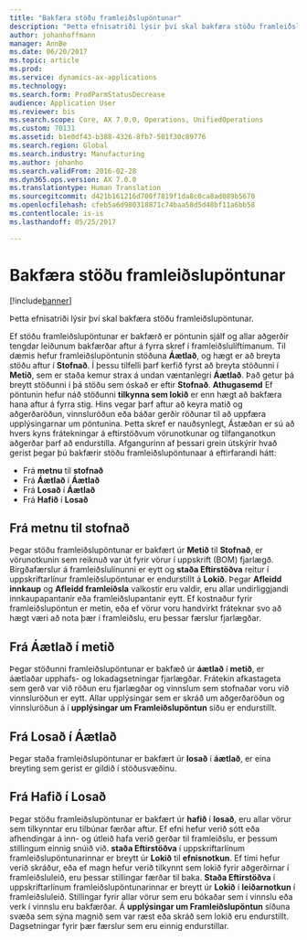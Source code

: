 ```yaml
---
title: "Bakfæra stöðu framleiðslupöntunar"
description: "Þetta efnisatriði lýsir því skal bakfæra stöðu framleiðslupöntunar."
author: johanhoffmann
manager: AnnBe
ms.date: 06/20/2017
ms.topic: article
ms.prod: 
ms.service: dynamics-ax-applications
ms.technology: 
ms.search.form: ProdParmStatusDecrease
audience: Application User
ms.reviewer: bis
ms.search.scope: Core, AX 7.0.0, Operations, UnifiedOperations
ms.custom: 70131
ms.assetid: b1e0df43-b388-4326-8fb7-501f30c89776
ms.search.region: Global
ms.search.industry: Manufacturing
ms.author: johanho
ms.search.validFrom: 2016-02-28
ms.dyn365.ops.version: AX 7.0.0
ms.translationtype: Human Translation
ms.sourcegitcommit: d421b161216d700f7819f1da8c0ca8ad089b5670
ms.openlocfilehash: cfeb5a6d980318871c74baa58d5d48bf11a6bb58
ms.contentlocale: is-is
ms.lasthandoff: 05/25/2017

---
```


# <a name="reverse-the-production-order-status"></a>Bakfæra stöðu framleiðslupöntunar

[!include[banner](../includes/banner.md)]


Þetta efnisatriði lýsir því skal bakfæra stöðu framleiðslupöntunar. 

Ef stöðu framleiðslupöntunar er bakfærð er pöntunin sjálf og allar aðgerðir tengdar leiðunum bakfærðar aftur á fyrra skref í framleiðslulíftímanum. Til dæmis hefur framleiðslupöntunin stöðuna **Áætlað**, og hægt er að breyta stöðu aftur í **Stofnað**. Í þessu tilfelli þarf kerfið fyrst að breyta stöðunni í **Metið**, sem er staða kemur strax á undan væntanlegri **Áætlað**. Það getur þá breytt stöðunni í þá stöðu sem óskað er eftir **Stofnað**. **Athugasemd** Ef pöntunin hefur náð stöðunni **tilkynna sem lokið** er enn hægt að bakfæra hana aftur á fyrra stig. Hins vegar þarf aftur að keyra matið og aðgerðaröðun, vinnsluröðun eða báðar gerðir röðunar til að uppfæra upplýsingarnar um pöntunina. Þetta skref er nauðsynlegt, Ástæðan er sú að hvers kyns frátekningar á eftirstöðvum vörunotkunar og tilfanganotkun aðgerðar þarf að endurstilla. Afgangurinn af þessari grein útskýrir hvað gerist þegar þú bakfærir stöðu framleiðslupöntunaar á eftirfarandi hátt:

-   Frá **metnu** til **stofnað**
-   Frá **Áætlað** í **Áætlað**
-   Frá **Losað** í **Áætlað**
-   Frá **Hafið** í **Losað**

## <a name="from-estimated-to-created"></a>Frá metnu til stofnað
Þegar stöðu framleiðslupöntunar er bakfært úr **Metið** til **Stofnað**, er vörunotkunin sem reiknuð var út fyrir vörur í uppskrift (BOM) fjarlægð. Birgðafærslur á framleiðslulínunni er eytt og **staða Eftirstöðva** reitur í uppskriftarlínur framleiðslupöntunar er endurstillt á **Lokið**. Þegar **Afleidd innkaup** og **Afleidd framleiðsla** valkostir eru valdir, eru allar undirliggjandi innkaupapantanir eða framleiðslupantanir eytt. Ef kostnaður fyrir framleiðslupöntun er metin, eða ef vörur voru handvirkt fráteknar svo að hægt væri að nota þær í framleiðslu, eru þessar færslur fjarlægðar.

## <a name="from-scheduled-to-estimated"></a>Frá Áætlað í metið
Þegar stöðunni framleiðslupöntunar er bakfæð úr **áætlað** í **metið**, er áætlaðar upphafs- og lokadagsetningar fjarlægðar. Frátekin afkastageta sem gerð var við röðun eru fjarlægðar og vinnslum sem stofnaðar voru við vinnsluröðun er eytt. Allar upplýsingar sem er skráð um aðgerðaröðun og vinnsluröðun á í **upplýsingar um Framleiðslupöntun** síðu er endurstillt.

## <a name="from-released-to-scheduled"></a>Frá Losað í Áætlað
Þegar staða framleiðslupöntunar er bakfært úr **losað** í **áætlað**, er eina breyting sem gerist er gildið í stöðusvæðinu.

## <a name="from-started-to-released"></a>Frá Hafið í Losað
Þegar stöðu framleiðslupöntunar er bakfært úr **hafið** í **losað**, eru allar vörur sem tilkynntar eru tilbúnar færðar aftur. Ef efni hefur verið sótt eða afhendingar á inn- og útleið hafa verið gerðar til framleiðslu, er þessum stillingum einnig snúið við. **staða Eftirstöðva** í uppskriftarlínum framleiðslupöntunarinnar er breytt úr **Lokið** til **efnisnotkun**. Ef tími hefur verið skráður, eða ef magn hefur verið tilkynnt sem lokið fyrir aðgerðirnar í framleiðsluleið, eru þessar stillingar færðar til baka. **Staða Eftirstöðva** í uppskriftarlínum framleiðslupöntunarinnar er breytt úr **Lokið** í **leiðarnotkun** í framleiðsluleið. Stillingar fyrir allar vörur sem eru bókaðar sem í vinnslu eða verk í vinnslu eru bakfærðar. Á **upplýsingar um Framleiðslupöntun** síðuna svæða sem sýna magnið sem var ræst eða skráð sem lokið eru endurstillt. Dagsetningar fyrir þær færslur sem eru einnig endurstillar.




